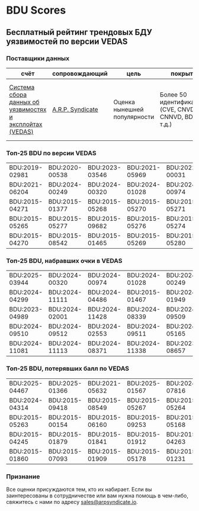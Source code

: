 
# BDU Scores
## Бесплатный рейтинг трендовых БДУ уязвимостей по версии VEDAS

### Поставщики данных
| счёт | cопровождающий | цель | покрытие | определение | частота |
| ----- | ---------- | ------- | -------- | ----------- | --------- |
| [Система сбора данных об уязвимостях и эксплойтах (VEDAS)](https://vedas.arpsyndicate.io) | [A.R.P. Syndicate](https://www.arpsyndicate.io) | Оценка нынешней популярности | Более 50 идентификаторов (CVE, CNVD, CNNVD, BDU и т.д.) | Аналитические данные с открытым исходным кодом (OSINT), полученные от [Exploit Observer](https://www.exploit.observer]) | 6-8 часов |



<h3>Топ-25 BDU по версии VEDAS</h3>

<table>
  <tr>
    <td>BDU:2019-02981</td>
    <td>BDU:2020-00538</td>
    <td>BDU:2023-03546</td>
    <td>BDU:2021-05969</td>
    <td>BDU:2022-00031</td>
  </tr>
  <tr>
    <td>BDU:2021-06204</td>
    <td>BDU:2024-00249</td>
    <td>BDU:2024-00320</td>
    <td>BDU:2024-01028</td>
    <td>BDU:2024-00974</td>
  </tr>
  <tr>
    <td>BDU:2015-04271</td>
    <td>BDU:2015-01377</td>
    <td>BDU:2015-05268</td>
    <td>BDU:2015-05270</td>
    <td>BDU:2015-05271</td>
  </tr>
  <tr>
    <td>BDU:2015-05265</td>
    <td>BDU:2015-05277</td>
    <td>BDU:2015-09682</td>
    <td>BDU:2015-05276</td>
    <td>BDU:2015-05274</td>
  </tr>
  <tr>
    <td>BDU:2015-04270</td>
    <td>BDU:2015-08542</td>
    <td>BDU:2015-01465</td>
    <td>BDU:2015-05269</td>
    <td>BDU:2015-05280</td>
  </tr>
</table>


<h3>Топ-25 BDU, набравших очки в VEDAS</h3>

<table>
  <tr>
    <td>BDU:2025-03944</td>
    <td>BDU:2024-00320</td>
    <td>BDU:2024-00974</td>
    <td>BDU:2024-01028</td>
    <td>BDU:2024-00249</td>
  </tr>
  <tr>
    <td>BDU:2024-04299</td>
    <td>BDU:2024-11111</td>
    <td>BDU:2024-04486</td>
    <td>BDU:2015-01467</td>
    <td>BDU:2024-01949</td>
  </tr>
  <tr>
    <td>BDU:2023-04989</td>
    <td>BDU:2024-02001</td>
    <td>BDU:2024-11428</td>
    <td>BDU:2024-08339</td>
    <td>BDU:2024-09509</td>
  </tr>
  <tr>
    <td>BDU:2024-09510</td>
    <td>BDU:2024-09512</td>
    <td>BDU:2024-02553</td>
    <td>BDU:2024-09511</td>
    <td>BDU:2024-05165</td>
  </tr>
  <tr>
    <td>BDU:2024-11081</td>
    <td>BDU:2024-11113</td>
    <td>BDU:2024-08371</td>
    <td>BDU:2024-11338</td>
    <td>BDU:2023-08657</td>
  </tr>
</table>


<h3>Топ-25 BDU, потерявших балл по VEDAS</h3>

<table>
  <tr>
    <td>BDU:2025-04467</td>
    <td>BDU:2025-01366</td>
    <td>BDU:2021-05632</td>
    <td>BDU:2025-01567</td>
    <td>BDU:2024-07816</td>
  </tr>
  <tr>
    <td>BDU:2024-04314</td>
    <td>BDU:2015-09418</td>
    <td>BDU:2015-08549</td>
    <td>BDU:2015-05267</td>
    <td>BDU:2015-05264</td>
  </tr>
  <tr>
    <td>BDU:2015-05263</td>
    <td>BDU:2015-00154</td>
    <td>BDU:2015-06160</td>
    <td>BDU:2015-09253</td>
    <td>BDU:2015-05168</td>
  </tr>
  <tr>
    <td>BDU:2015-04245</td>
    <td>BDU:2015-01879</td>
    <td>BDU:2015-01841</td>
    <td>BDU:2015-01912</td>
    <td>BDU:2015-04263</td>
  </tr>
  <tr>
    <td>BDU:2015-01860</td>
    <td>BDU:2015-07093</td>
    <td>BDU:2015-01909</td>
    <td>BDU:2015-05178</td>
    <td>BDU:2015-01231</td>
  </tr>
</table>


### Признание
Все оценки присуждаются тем, кто их набирает.
Если вы заинтересованы в сотрудничестве или вам нужна помощь в чем-либо, свяжитесь с нами по адресу [sales@arpsyndicate.io](mailto:sales@arpsyndicate.io).

